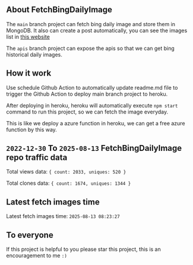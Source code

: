 ## About FetchBingDailyImage

The `main` branch project can fetch bing daily image and store them in MongoDB.
It also can create a post automatically, you can see the images list in [this website](https://oursalbum.netlify.app)

The `apis` branch project can expose the apis so that we can get bing historical daily images.

## How it work

Use schedule Github Action to automatically update readme.md file to trigger the Github Action to deploy main branch project to heroku.

After deploying in heroku, heroku will automatically execute `npm start` command to run this project, so we can fetch the image everyday.

This is like we deploy a azure function in heroku, we can get a free azure function by this way.

## `2022-12-30` To `2025-08-13` FetchBingDailyImage repo traffic data

Total views data: `{ count: 2033, uniques: 520 }`

Total clones data: `{ count: 1674, uniques: 1344 }`

## Latest fetch images time

Latest fetch images time: `2025-08-13 08:23:27`

## To everyone

If this project is helpful to you please star this project, this is an encouragement to me `:)`



